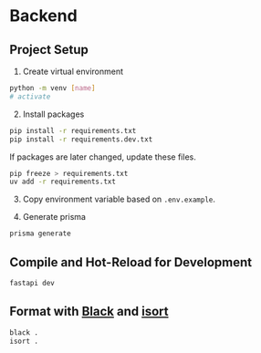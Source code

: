 # Backend

## Project Setup

1. Create virtual environment
```sh
python -m venv [name]
# activate
```

2. Install packages
```sh
pip install -r requirements.txt
pip install -r requirements.dev.txt
```

If packages are later changed, update these files.
```sh
pip freeze > requirements.txt
uv add -r requirements.txt
```

3. Copy environment variable based on `.env.example`.

4. Generate prisma
```sh
prisma generate
```

## Compile and Hot-Reload for Development

```sh
fastapi dev
```

## Format with [Black](https://github.com/psf/black) and [isort](https://pycqa.github.io/isort/)

```sh
black .
isort .
```